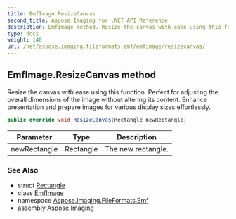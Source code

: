 ```yaml
---
title: EmfImage.ResizeCanvas
second_title: Aspose.Imaging for .NET API Reference
description: EmfImage method. Resize the canvas with ease using this function. Perfect for adjusting the overall dimensions of the image without altering its content. Enhance presentation and prepare images for various display sizes effortlessly
type: docs
weight: 140
url: /net/aspose.imaging.fileformats.emf/emfimage/resizecanvas/
---
```

## EmfImage.ResizeCanvas method

Resize the canvas with ease using this function. Perfect for adjusting the overall dimensions of the image without altering its content. Enhance presentation and prepare images for various display sizes effortlessly.

```csharp
public override void ResizeCanvas(Rectangle newRectangle)
```

| Parameter | Type | Description |
| --- | --- | --- |
| newRectangle | Rectangle | The new rectangle. |

### See Also

* struct [Rectangle](../../../aspose.imaging/rectangle/)
* class [EmfImage](../)
* namespace [Aspose.Imaging.FileFormats.Emf](../../emfimage/)
* assembly [Aspose.Imaging](../../../)


